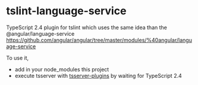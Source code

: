 # tslint-language-service

TypeScript 2.4 plugin for tslint which uses the same idea than the @angular/language-service https://github.com/angular/angular/tree/master/modules/%40angular/language-service

To use it, 

 * add in your node_modules this project
 * execute tsserver with [tsserver-plugins](https://github.com/angelozerr/tsserver-plugins) by waiting for TypeScript 2.4

